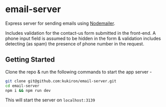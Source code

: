 # email-server

Express server for sending emails using [Nodemailer](https://nodemailer.com).

Includes validation for the contact-us form submitted in the front-end. A phone input field is assumed to be hidden in the form & validation includes detecting (as spam) the presence of phone number in the request.

## Getting Started

Clone the repo & run the following commands to start the app server -

```bash
git clone git@github.com:kukiron/email-server.git
cd email-server
npm i && npm run dev
```

This will start the server on `localhost:3139`
